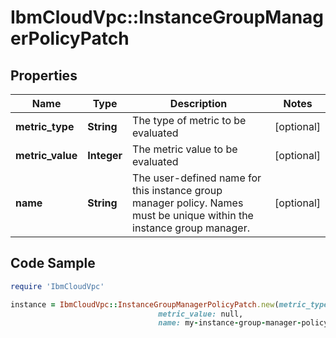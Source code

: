 # IbmCloudVpc::InstanceGroupManagerPolicyPatch

## Properties

Name | Type | Description | Notes
------------ | ------------- | ------------- | -------------
**metric_type** | **String** | The type of metric to be evaluated | [optional] 
**metric_value** | **Integer** | The metric value to be evaluated | [optional] 
**name** | **String** | The user-defined name for this instance group manager policy. Names must be unique within the instance group manager. | [optional] 

## Code Sample

```ruby
require 'IbmCloudVpc'

instance = IbmCloudVpc::InstanceGroupManagerPolicyPatch.new(metric_type: null,
                                 metric_value: null,
                                 name: my-instance-group-manager-policy)
```


